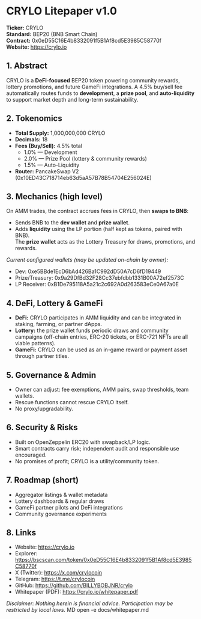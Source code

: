 # CRYLO Litepaper v1.0

**Ticker:** CRYLO  
**Standard:** BEP20 (BNB Smart Chain)  
**Contract:** 0x0eD55C16E4b8332091f5B1Af8cd5E3985C58770f  
**Website:** https://crylo.io

## 1. Abstract
CRYLO is a **DeFi-focused** BEP20 token powering community rewards, lottery promotions, and future GameFi integrations. A 4.5% buy/sell fee automatically routes funds to **development**, a **prize pool**, and **auto-liquidity** to support market depth and long-term sustainability.

## 2. Tokenomics
- **Total Supply:** 1,000,000,000 CRYLO  
- **Decimals:** 18  
- **Fees (Buy/Sell):** 4.5% total  
  - 1.0% — Development  
  - 2.0% — Prize Pool (lottery & community rewards)  
  - 1.5% — Auto-Liquidity  
- **Router:** PancakeSwap V2 (0x10ED43C718714eb63d5aA57B78B54704E256024E)

## 3. Mechanics (high level)
On AMM trades, the contract accrues fees in CRYLO, then **swaps to BNB**:
- Sends BNB to the **dev wallet** and **prize wallet**.  
- Adds **liquidity** using the LP portion (half kept as tokens, paired with BNB).  
The **prize wallet** acts as the Lottery Treasury for draws, promotions, and rewards.

_Current configured wallets (may be updated on-chain by owner):_  
- Dev: 0xe5BBde1EcD6bAd426Ba1C992dD50A7cD6fD19449  
- Prize/Treasury: 0x9a29DfBd32F28Cc37ebfdbb1331B00A72ef2573C  
- LP Receiver: 0xB1De795118A5a21c2c692A0d263583eCe0A67a0E

## 4. DeFi, Lottery & GameFi
- **DeFi:** CRYLO participates in AMM liquidity and can be integrated in staking, farming, or partner dApps.  
- **Lottery:** the prize wallet funds periodic draws and community campaigns (off-chain entries, ERC-20 tickets, or ERC-721 NFTs are all viable patterns).  
- **GameFi:** CRYLO can be used as an in-game reward or payment asset through partner titles.

## 5. Governance & Admin
- Owner can adjust: fee exemptions, AMM pairs, swap thresholds, team wallets.  
- Rescue functions cannot rescue CRYLO itself.  
- No proxy/upgradability.

## 6. Security & Risks
- Built on OpenZeppelin ERC20 with swapback/LP logic.  
- Smart contracts carry risk; independent audit and responsible use encouraged.  
- No promises of profit; CRYLO is a utility/community token.

## 7. Roadmap (short)
- Aggregator listings & wallet metadata  
- Lottery dashboards & regular draws  
- GameFi partner pilots and DeFi integrations  
- Community governance experiments

## 8. Links
- Website: https://crylo.io  
- Explorer: https://bscscan.com/token/0x0eD55C16E4b8332091f5B1Af8cd5E3985C58770f  
- X (Twitter): https://x.com/crylocoin  
- Telegram: https://t.me/crylocoin  
- GitHub: https://github.com/BILLYBOBJNR/crylo  
- Whitepaper (PDF): https://crylo.io/whitepaper.pdf

*Disclaimer: Nothing herein is financial advice. Participation may be restricted by local laws.*
MD
open -e docs/whitepaper.md